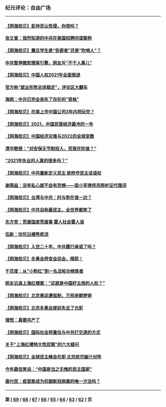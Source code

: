 ### 纪元评论：自由广场
---
#### [【网海拾贝】彭帅否认性侵，你信吗？](../../pages/nsc993/n13450482.md) 
#### [张又普：我所知道的中共在美国招聘间谍案例](../../pages/nsc993/n13449142.md) 
#### [【网海拾贝】震旦学生是“告密者”还是“吹哨人”？](../../pages/nsc993/n13448316.md) 
#### [中共暂停微软搜索引擎，网友斥“不干人事儿”](../../pages/nsc993/n13446416.md) 
#### [【网海拾贝】中国人权2021年全面倒退](../../pages/nsc993/n13446392.md) 
#### [官方称“就业形势总体稳定”，评论区大翻车](../../pages/nsc993/n13446333.md) 
#### [海网：中共已完全丧失了存在的“资格”](../../pages/nsc993/n13445762.md) 
#### [【网海拾贝】在美上市中国公司3年内将玩完？](../../pages/nsc993/n13445178.md) 
#### [【网海拾贝】2021，中国民营经济最冷的一年](../../pages/nsc993/n13443352.md) 
#### [【网海拾贝】中国经济灾难与2022的全球变数](../../pages/nsc993/n13440982.md) 
#### [清华教授：“对安保无节制投入，究竟在防谁？”](../../pages/nsc993/n13440939.md) 
#### [“2021年失业的人真的很多吗？”](../../pages/nsc993/n13438732.md) 
#### [【网海拾贝】中共重新定义民主 欲抢夺民主话语权](../../pages/nsc993/n13438697.md) 
#### [谢燕益：没有私心就不会有恐惧——梁小军律师吊照听证代理词](../../pages/nsc993/n13437175.md) 
#### [【网海拾贝】台湾与中共：时与势在谁一边？](../../pages/nsc993/n13434295.md) 
#### [【网海拾贝】中共自称最民主，全世界都笑了](../../pages/nsc993/n13432337.md) 
#### [东方觉：荒唐国度荒唐事 雷人社会雷人语](../../pages/nsc993/n13432163.md) 
#### [伍新：坟坑沿裸秀悲凉](../../pages/nsc993/n13432204.md) 
#### [【网海拾贝】入世二十年，中共履行承诺了吗？](../../pages/nsc993/n13431146.md) 
#### [【网海拾贝】冬奥会将变全运会，哦耶！](../../pages/nsc993/n13429343.md) 
#### [千百度：从“小粉红”到一名法轮功修炼者](../../pages/nsc993/n13429249.md) 
#### [网友讥讽上海红楼案：“这就是中国好五倍的人权？”](../../pages/nsc993/n13429214.md) 
#### [【网海拾贝】北京奥运遭抵制，万邦来朝梦碎](../../pages/nsc993/n13426682.md) 
#### [【网海拾贝】北京冬奥会提前失去了光彩](../../pages/nsc993/n13423999.md) 
#### [理悟：真要共产了](../../pages/nsc993/n13423754.md) 
#### [【网海拾贝】国际社会将重估与中共打交道的方式](../../pages/nsc993/n13421686.md) 
#### [关于“上海红楼特大性奴案”的六大疑问](../../pages/nsc993/n13421580.md) 
#### [【网海拾贝】全球民主峰会在即 北京绞尽脑汁对阵](../../pages/nsc993/n13419619.md) 
#### [今年最佳笑话：“中国是当之无愧的民主国家”](../../pages/nsc993/n13419495.md) 
#### [唐付民：疫苗能成为抗御新冠病毒的唯一方法吗？](../../pages/nsc993/n13417801.md) 

---
#### 第 [ [69](./69.md) / [68](./68.md) / [67](./67.md) / [66](./66.md) / [65](./65.md) / [64](./64.md) / [63](./63.md) / [62](./62.md) ] 页
